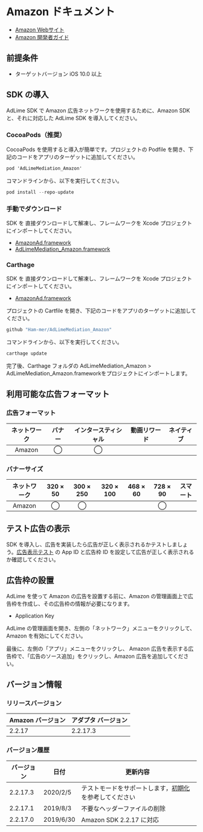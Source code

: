 # Amazon ドキュメント
- [Amazon Webサイト](https://developer.amazon.com/zh/)
- [Amazon 開発者ガイド](https://developer.amazon.com/apps-and-games/mobile-ads)

## 前提条件
- ターゲットバージョン iOS 10.0 以上

## SDK の導入
AdLime SDK で Amazon 広告ネットワークを使用するために、Amazon SDK と、それに対応した AdLime SDK を導入してください。

### CocoaPods（推奨）
CocoaPods を使用すると導入が簡単です。プロジェクトの Podfile を開き、下記のコードをアプリのターゲットに追加してください。
```objectivec
pod 'AdLimeMediation_Amazon'
```

コマンドラインから、以下を実行してください。
```objectivec
pod install --repo-update
```

### 手動でダウンロード
SDK を 直接ダウンロードして解凍し、フレームワークを Xcode プロジェクトにインポートしてください。
- [AmazonAd.framework](https://app-craft-internal.ams3.digitaloceanspaces.com/Frameworks/AmazonAdSDK/AmazonMobileAds-iOS-v2.2.17.0.zip)
- [AdLimeMediation_Amazon.framework](https://github.com/Ham-mer/AdLime-iOS-Pub/raw/master/DownloadZip/AdLimeMediation_Amazon/2.2.17.3.zip)

### Carthage
SDK を 直接ダウンロードして解凍し、フレームワークを Xcode プロジェクトにインポートしてください。
- [AmazonAd.framework](https://app-craft-internal.ams3.digitaloceanspaces.com/Frameworks/AmazonAdSDK/AmazonMobileAds-iOS-v2.2.17.0.zip)

プロジェクトの Cartfile を開き、下記のコードをアプリのターゲットに追加してください。
```objectivec
github "Ham-mer/AdLimeMediation_Amazon"
```

コマンドラインから、以下を実行してください。
```objectivec
carthage update
```

完了後、Carthage フォルダの AdLimeMediation_Amazon > AdLimeMediation_Amazon.frameworkをプロジェクトにインポートします。

## 利用可能な広告フォーマット

### 広告フォーマット
|ネットワーク|バナー|インタースティシャル|動画リワード|ネイティブ|
|:-----:|:----:|:----------:|:------:|:----:|
|Amazon |◯     | ◯          |        |      |

### バナーサイズ
|ネットワーク  |320 × 50  |300 × 250   |320 × 100  |468 × 60  |728 × 90  |スマート    |
|:-------:|:------:|:--------:|:-------:|:------:|:------:|:-------:|
|Amazon   |◯       |◯         |         |        |◯       |         |

## テスト広告の表示
SDK を導入し、広告を実装したら広告が正しく表示されるかテストしましょう。[広告表示テスト](./test.md#Amazon) の App ID と広告枠 ID を設定して広告が正しく表示されるか確認してください。

## 広告枠の設置
AdLime を使って Amazon の広告を設置する前に、Amazon の管理画面上で広告枠を作成し、その広告枠の情報が必要になります。
- Application Key

AdLime の管理画面を開き、左側の「ネットワーク」メニューをクリックして、Amazon を有効にしてください。

最後に、左側の「アプリ」メニューをクリックし、 Amazon 広告を表示する広告枠で、「広告のソース追加」をクリックし、Amazon 広告を追加してください。

## バージョン情報

### リリースバージョン
| Amazon バージョン   | アダプタ バージョン |
|:-----------------|:----------------|
| 2.2.17           | 2.2.17.3        |

### バージョン履歴
| バージョン         | 日付       | 更新内容                             |
|-----------------|------------|----------------------------------|
| 2.2.17.3        | 2020/2/5   | テストモードをサポートします，[初期化](./init.md)を参考してください|
| 2.2.17.1        | 2019/8/3   | 不要なヘッダーファイルの削除|
| 2.2.17.0        | 2019/6/30  | Amazon SDK 2.2.17 に対応|
